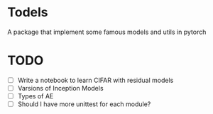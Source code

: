 # Todels

A package that implement some famous models and utils in pytorch

# TODO
- [ ] Write a notebook to learn CIFAR with residual models   
- [ ] Varsions of Inception Models
- [ ] Types of AE
- [ ] Should I have more unittest for each module? 
